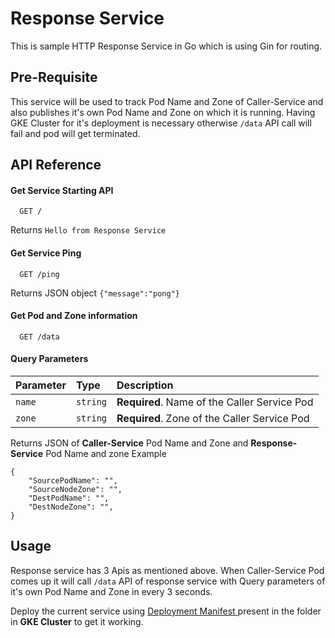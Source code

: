 
# Response Service

This is sample HTTP Response Service in Go which is using Gin for routing.


## Pre-Requisite

This service will be used to track Pod Name and Zone of Caller-Service and also publishes it's own Pod Name and Zone on which it is running. Having GKE Cluster for it's deployment is necessary otherwise `/data` API call will fail and pod will get terminated.
## API Reference

#### Get Service Starting API

```http
  GET /
```
Returns `Hello from Response Service`

#### Get Service Ping 

```http
  GET /ping
```
Returns JSON object 
`{"message":"pong"}`

#### Get Pod and Zone information

```http
  GET /data
```

#### Query Parameters

 Parameter | Type     | Description                |
| :-------- | :------- | :------------------------- |
| `name` | `string` | **Required**. Name of the Caller Service Pod|
| `zone` | `string` | **Required**. Zone of the Caller Service Pod|

Returns JSON of **Caller-Service** Pod Name and Zone and **Response-Service** Pod Name and zone
Example
```
{
    "SourcePodName": "",
    "SourceNodeZone": "",
    "DestPodName": "",
    "DestNodeZone": "",
}
```

## Usage

Response service has 3 Apis as mentioned above.
When Caller-Service Pod comes up it will call `/data` API of response service with Query parameters of it's own Pod Name and Zone in every 3 seconds.

Deploy the current service using [ Deployment Manifest ](https://github.com/snaruto7/simple-http-service/blob/master/response-service/deployment.yaml) present in the folder in **GKE Cluster** to get it working.
